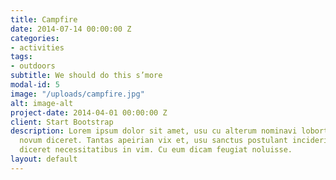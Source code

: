 ```yaml
---
title: Campfire
date: 2014-07-14 00:00:00 Z
categories:
- activities
tags:
- outdoors
subtitle: We should do this s’more
modal-id: 5
image: "/uploads/campfire.jpg"
alt: image-alt
project-date: 2014-04-01 00:00:00 Z
client: Start Bootstrap
description: Lorem ipsum dolor sit amet, usu cu alterum nominavi lobortis. At duo
  novum diceret. Tantas apeirian vix et, usu sanctus postulant inciderint ut, populo
  diceret necessitatibus in vim. Cu eum dicam feugiat noluisse.
layout: default
---
```


